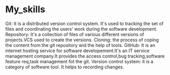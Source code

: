 # My_skills
Git:
It is a distributed version control system. It's used to tracking the set of files and coordinating the users' work during the software development.
Repository:
It's a collection of files of various different versions of projects.VCS used to create the versions. 
Cloning:
the process of coping the content from the git repository wid the help of tools.
GitHub:
It is an internet hosting service for software developement.It's an IT service management company.It provides the access control,bug tracking,software feature req,task management fot the git.
Version control system:
it is a category of software tool. It helps to recording changes.
